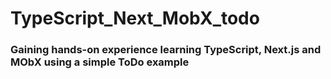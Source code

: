 # TypeScript_Next_MobX_todo
### Gaining hands-on experience learning TypeScript, Next.js and MObX using a simple ToDo example
